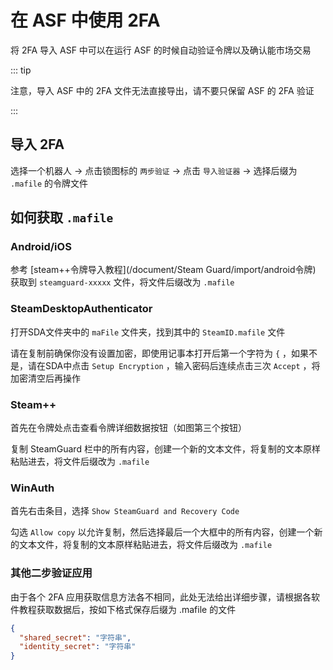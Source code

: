 # 在 ASF 中使用 2FA

将 2FA 导入 ASF 中可以在运行 ASF 的时候自动验证令牌以及确认能市场交易

::: tip

注意，导入 ASF 中的 2FA 文件无法直接导出，请不要只保留 ASF 的 2FA 验证

:::

## 导入 2FA

选择一个机器人 -> 点击锁图标的 `两步验证` -> 点击 `导入验证器` -> 选择后缀为 `.mafile` 的令牌文件

## 如何获取 `.mafile`

### Android/iOS

参考 [steam++令牌导入教程](/document/Steam Guard/import/android令牌) 获取到 `steamguard-xxxxx` 文件，将文件后缀改为 `.mafile`

### SteamDesktopAuthenticator

打开SDA文件夹中的 `maFile` 文件夹，找到其中的 `SteamID.mafile` 文件

请在复制前确保你没有设置加密，即使用记事本打开后第一个字符为 `{` ，如果不是，请在SDA中点击 `Setup Encryption` ，输入密码后连续点击三次 `Accept` ，将加密清空后再操作

### Steam++

首先在令牌处点击查看令牌详细数据按钮（如图第三个按钮）

复制 SteamGuard 栏中的所有内容，创建一个新的文本文件，将复制的文本原样粘贴进去，将文件后缀改为 `.mafile`

### WinAuth

首先右击条目，选择 `Show SteamGuard and Recovery Code`

勾选 `Allow copy` 以允许复制，然后选择最后一个大框中的所有内容，创建一个新的文本文件，将复制的文本原样粘贴进去，将文件后缀改为 `.mafile`

### 其他二步验证应用

由于各个 2FA 应用获取信息方法各不相同，此处无法给出详细步骤，请根据各软件教程获取数据后，按如下格式保存后缀为 .mafile 的文件

``` json
{
  "shared_secret": "字符串",
  "identity_secret": "字符串"
}
```
